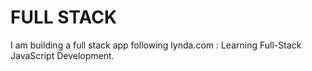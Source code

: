 # FULL STACK

I am building a full stack app following lynda.com : Learning Full-Stack JavaScript Development.